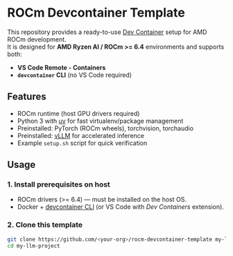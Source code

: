 # ROCm Devcontainer Template

This repository provides a ready-to-use [Dev Container](https://containers.dev/) setup for AMD ROCm development.  
It is designed for **AMD Ryzen AI / ROCm >= 6.4** environments and supports both:

- **VS Code Remote - Containers**
- **`devcontainer` CLI** (no VS Code required)

## Features
- ROCm runtime (host GPU drivers required)
- Python 3 with [uv](https://github.com/astral-sh/uv) for fast virtualenv/package management
- Preinstalled: PyTorch (ROCm wheels), torchvision, torchaudio
- Preinstalled: [vLLM](https://github.com/vllm-project/vllm) for accelerated inference
- Example `setup.sh` script for quick verification

## Usage

### 1. Install prerequisites on host
- ROCm drivers (>= 6.4) — must be installed on the host OS.
- Docker + [devcontainer CLI](https://github.com/devcontainers/cli) (or VS Code with *Dev Containers* extension).

### 2. Clone this template
```bash
git clone https://github.com/<your-org>/rocm-devcontainer-template my-llm-project
cd my-llm-project
